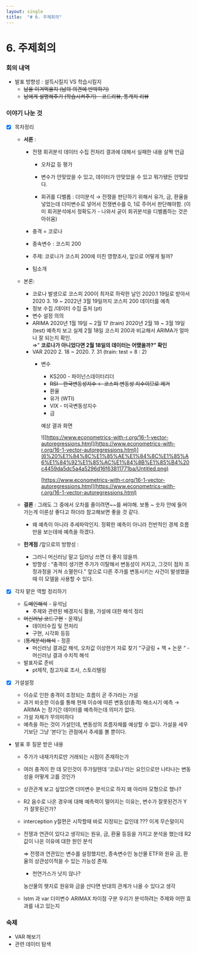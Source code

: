 ```yaml
---
layout: single
title:  "# 6. 주제회의"
---
```




# 6. 주제회의

### 회의 내역

- 발표 방향성 : 설득시킬지  VS  학습시킬지
    - ~~남을 이겨먹을지 (남의 의견에 반박하기)~~
    - ~~남에게 설명해주기 (학습시켜주기)  - 코드리뷰, 통계치 리뷰~~

### 이야기 나눈 것

- [x]  목차정리
    - **서론** :
        - 전쟁 회귀분석 데이터 수집 전처리 결과에 대해서 실패한 내용 살짝 언급
            - 오차값 등 평가
            - 변수가 안맞았을 수 있고, 데이터가 안맞았을 수 있고 뭐가됐든 안맞았다.
            
            - 회귀를 디벨롭 : 더미분석  → 전쟁을 판단하기 위해서 유가, 금, 환율을 넣었는데 더미변수로 넣어서 전쟁변수를 0, 1로 주어서 판단해야함.   (이미 회귀분석에서 정확도가 - 나와서 굳이 회귀분석을 디벨롭하는 것은 아쉬움) 
            
        - 충격 = 코로나
        - 종속변수 : 코스피 200
        - 주제: 코로나가 코스피 200에 미친 영향조사, 앞으로 어떻게 될까?
        - 팀소개
    
    - 본론:
        - 코로나 발생으로 코스피 200이 최저로 하락한 날인 2020.1 19일로 받아서 2020 3. 19  ~ 2022년 3월 19일까지 코스피 200 데이터를 예측
        - 정보 수집 /데이터 수집 출처 (pt)
        - 변수 설정 의의
        - ARIMA 
        2020년 1월 19일 ~ 2월 17 (train)
         2020년 2월 18 ~ 3월 19일 (test)
        예측치 보고 실제 2월 18일 코스피 200과 비교해서 ARIMA가 얼마나 잘 되는지 확인.  
        ⇒” **코로나가 아니었다면 2월 18일의 데이터는 어땠을까?” 확인**
        - VAR 
        2020 2. 18 ~ 2020. 7. 31 (train: test  = 8 : 2)
            - 변수
                - KS200  - 파이넌스데이터리더
                - ~~RSI - 한국변동성지수  ← 코스피 변동성 지수이므로 제거~~
                - 환율
                - 유가 (WTI)
                - VIX - 미국변동성지수
                - 금
                
                예상 결과 화면 
                
                ![[https://www.econometrics-with-r.org/16-1-vector-autoregressions.html](https://www.econometrics-with-r.org/16-1-vector-autoregressions.html)](6%20%E1%84%8C%E1%85%AE%E1%84%8C%E1%85%A6%E1%84%92%E1%85%AC%E1%84%8B%E1%85%B4%20c4459da5dc5a4a5296d16f63811771ba/Untitled.png)
                
                [https://www.econometrics-with-r.org/16-1-vector-autoregressions.html](https://www.econometrics-with-r.org/16-1-vector-autoregressions.html)
                
    
    - **결론** : 
    그래도 그 중에서 오차를 줄이려면~~를 써야해. 
    보통 ~ 숫자 안에 들어가는게 이론상 좋다고 하더라 참고해보면 좋을 것 같다.
        - 왜 예측이 아니라 추세파악인지. 정확한 예측이 아니라 전반적인 경제 흐름만을 보는데에 예측을 하겠다.
        
    - **한계점** /앞으로의 방향성 :
        - 그러니 머신러닝 말고 딥러닝 쓰면 더 좋지 않을까.
        - 방향성 : “충격이 생기면 주가가 이탈해서 변동성이 커지고, 그것이 점차 조정과정을 거쳐 소멸한다.” 앞으로 다른 주가를 변동시키는 사건이 발생했을 때 이 모델을 사용할 수 있다.
        

- [x]  각자 맡은 역할 정리하기
    - ~~도메인해석~~ - 유석님
        - 주제와 관련된 배경지식 활용, 가설에 대한 해석 정리
    - ~~머신러닝 코드구현~~ - 윤재님
        - 데이터수집 및 전처리
        - 구현, 시각화 등등
    - (~~통계분석)해석~~ - 정훈
        - 머신러닝 결과값 해석, 오차값 이상한거 자료 찾기 “구글링 + 책 + 논문 “ - 머신러닝 결과 수치적 해석
    - 발표자료 준비
        - pt제작, 참고자료 조사, 스토리텔링

- [x]  가설설정
    - 이슈로 인한 충격이 조정되는 흐름이 곧 주가라는 가설
    - 과거 비슷한 이슈를 통해 현재 이슈에 따른 변동성(충격) 해소시기 예측  → ARIMA 는 장기간 데이터를 예측하는데 의미가 없다.
    - 가설 자체가 무의미하다
    - 예측을 하는 것이 가설인데, 변동성의 흐름자체를 예상할 수 없다. 가설을 세우기보단 그냥 ‘본다’는 관점에서 추세를 볼 뿐이다.

- 발표 후 질문 받은 내용
    - 주가가 내재가치로만 거래되는 시점이 존재하는가
    - 여러 충격이 한 데 모인것이 주가일텐데 ‘코로나’라는 요인으로만 나타나는 변동성을 어떻게 고를 것인가
    - 상관관계 보고 싶었으면 더미변수 분석으로 하지 왜 아리마 모형으로 했나?
    - R2 음수로 나온 경우에 대해 예측력이 떨어지는 이유는, 변수가 잘못된건가 Y가 잘못된건가?
    - interception y절편은 시작할때 바로 지정되는 값인데 ??? 이게 무슨말이지
    - 전쟁과 연관이 있다고 생각되는 원유, 금, 환율 등등을 가지고 분석을 했는데 R2 값이 나온 이유에 대한 원인 분석
        
        ⇒ 전쟁과 연관있는 변수를 설정했지만, 종속변수인 농산물 ETF와 원유 금, 환율의 상관성이적을 수 있는 가능성 존재. 
        
        - 천연가스가 낫지 않나?
        
        농산물의 헷지로  원유와 금을 산다면 반대의 관계가 나올 수 있다고 생각 
        
    - lstm 과 var 더미변수 ARIMAX 차이점 구분 
    우리가 분석하려는 주제와 어떤 효과를 내고 있는지

### 숙제

- VAR 해보기
- 관련 데이터 탐색
